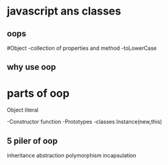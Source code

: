 # javascript ans classes
## oops
#Object
-collection of properties and method
-toLowerCase

## why use oop

# parts of oop
Object literal

-Constructor function
-Prototypes
-classes
Instance(new,this)

## 5 piler of oop
inheritance
abstraction
polymorphism
incapsulation
